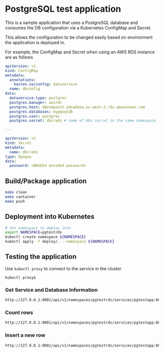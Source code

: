 # PostgreSQL test application

This is a sample application that uses a PostgreSQL database and consumes the DB configuration via a Kubernetes ConfigMap and Secret.

This allows the configuration to be changed easily based on environment the application is deployed in.

For example, the ConfigMap and Secret when using an AWS RDS instance are as follows
```yaml
apiVersion: v1
kind: ConfigMap
metadata:
  annotations:
    kasten.io/config: dataservice
  name: dbconfig
data:
  dataservice.type: postgres
  postgres.manager: awsrds
  postgres.host: dbendpoint.adsadasa.us-west-2.rds.amazonaws.com
  postgres.databases: mypgsqldb
  postgres.user: postgres
  postgres.secret: dbcreds # name of K8s secret in the same namespace

---

apiVersion: v1
kind: Secret
metadata:
  name: dbcreds
type: Opaque
data:
  password: <BASE64 encoded password>
  ```

## Build/Package application
```bash
make clean
make container
make push
```

## Deployment into Kubernetes
```bash
# Set namespace to deploy into
export NAMESPACE=pgtestrds
kubectl create namespace ${NAMESPACE}
kubectl apply -f deploy/. --namespace ${NAMESPACE}
```

## Testing the application
Use `kubectl proxy` to connect to the service in the cluster
```
kubectl proxy&
```
### Get Service and Database Information
```bash
http://127.0.0.1:8001/api/v1/namespaces/pgtestrds/services/pgtestapp:8080/proxy/
```

### Count rows
```bash
http://127.0.0.1:8001/api/v1/namespaces/pgtestrds/services/pgtestapp:8080/proxy/count
```

### Insert a new row
```bash
http://127.0.0.1:8001/api/v1/namespaces/pgtestrds/services/pgtestapp:8080/proxy/insert
```


